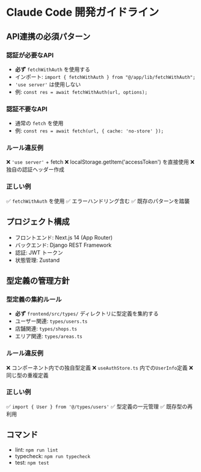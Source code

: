 # Claude Code 開発ガイドライン

## API連携の必須パターン

### 認証が必要なAPI
- **必ず** `fetchWithAuth` を使用する
- インポート: `import { fetchWithAuth } from "@/app/lib/fetchWithAuth";`
- `'use server'` は使用しない
- 例: `const res = await fetchWithAuth(url, options);`

### 認証不要なAPI  
- 通常の `fetch` を使用
- 例: `const res = await fetch(url, { cache: 'no-store' });`

### ルール違反例
❌ `'use server'` + fetch
❌ localStorage.getItem('accessToken') を直接使用
❌ 独自の認証ヘッダー作成

### 正しい例
✅ `fetchWithAuth` を使用
✅ エラーハンドリング含む
✅ 既存のパターンを踏襲

## プロジェクト構成
- フロントエンド: Next.js 14 (App Router)
- バックエンド: Django REST Framework
- 認証: JWT トークン
- 状態管理: Zustand

## 型定義の管理方針

### 型定義の集約ルール
- **必ず** `frontend/src/types/` ディレクトリに型定義を集約する
- ユーザー関連: `types/users.ts`
- 店舗関連: `types/shops.ts`
- エリア関連: `types/areas.ts`

### ルール違反例
❌ コンポーネント内での独自型定義
❌ `useAuthStore.ts` 内での`UserInfo`定義
❌ 同じ型の重複定義

### 正しい例
✅ `import { User } from '@/types/users'`
✅ 型定義の一元管理
✅ 既存型の再利用

## コマンド
- lint: `npm run lint`  
- typecheck: `npm run typecheck`
- test: `npm test`